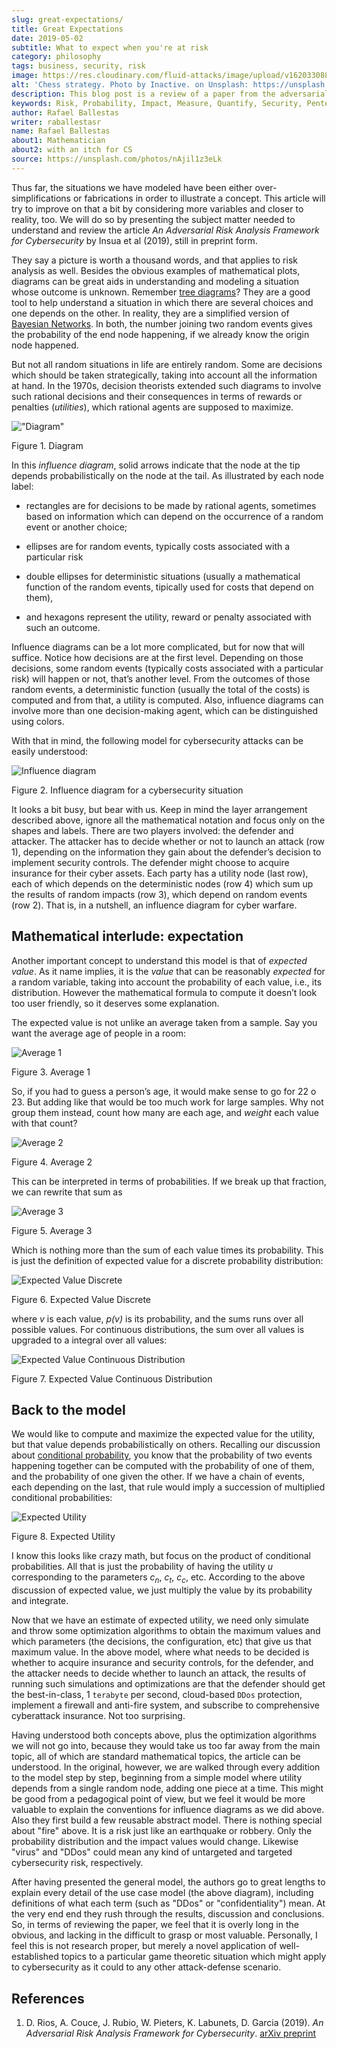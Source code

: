 ```yaml
---
slug: great-expectations/
title: Great Expectations
date: 2019-05-02
subtitle: What to expect when you're at risk
category: philosophy
tags: business, security, risk
image: https://res.cloudinary.com/fluid-attacks/image/upload/v1620330887/blog/great-expectations/cover_cdvu5f.webp
alt: 'Chess strategy. Photo by Inactive. on Unsplash: https://unsplash.com/photos/nAjil1z3eLk'
description: This blog post is a review of a paper from the adversarial risk analysis field applied to cybersecurity.
keywords: Risk, Probability, Impact, Measure, Quantify, Security, Pentesting, Ethical Hacking
author: Rafael Ballestas
writer: raballestasr
name: Rafael Ballestas
about1: Mathematician
about2: with an itch for CS
source: https://unsplash.com/photos/nAjil1z3eLk
---
```


Thus far, the situations we have modeled have been either
over-simplifications or fabrications in order to illustrate a concept.
This article will try to improve on that a bit by considering more
variables and closer to reality, too. We will do so by presenting the
subject matter needed to understand and review the article *An
Adversarial Risk Analysis Framework for Cybersecurity* by Insua et al
(2019), still in preprint form.

They say a picture is worth a thousand words, and that applies to risk
analysis as well. Besides the obvious examples of mathematical plots,
diagrams can be great aids in understanding and modeling a situation
whose outcome is unknown. Remember [tree
diagrams](../updating-belief/#mathematical-interlude)? They are a good
tool to help understand a situation in which there are several choices
and one depends on the other. In reality, they are a simplified version
of [Bayesian
Networks](https://www.probabilisticworld.com/bayesian-belief-networks-part-1/).
In both, the number joining two random events gives the probability of
the end node happening, if we already know the origin node happened.

But not all random situations in life are entirely random. Some are
decisions which should be taken strategically, taking into account all
the information at hand. In the 1970s, decision theorists extended such
diagrams to involve such rational decisions and their consequences in
terms of rewards or penalties (*utilities*), which rational agents are
supposed to maximize.

<div class="imgblock">

!["Diagram"](https://res.cloudinary.com/fluid-attacks/image/upload/v1620330886/blog/great-expectations/diagraminf_kuo720.webp)

<div class="title">

Figure 1. Diagram

</div>

</div>

In this *influence diagram*, solid arrows indicate that the node at the
tip depends probabilistically on the node at the tail. As illustrated by
each node label:

- rectangles are for decisions to be made by rational agents,
  sometimes based on information which can depend on the occurrence of
  a random event or another choice;

- ellipses are for random events, typically costs associated with a
  particular risk

- double ellipses for deterministic situations (usually a mathematical
  function of the random events, tipically used for costs that depend
  on them),

- and hexagons represent the utility, reward or penalty associated
  with such an outcome.

Influence diagrams can be a lot more complicated, but for now that will
suffice. Notice how decisions are at the first level. Depending on those
decisions, some random events (typically costs associated with a
particular risk) will happen or not, that’s another level. From the
outcomes of those random events, a deterministic function (usually the
total of the costs) is computed and from that, a utility is computed.
Also, influence diagrams can involve more than one decision-making
agent, which can be distinguished using colors.

With that in mind, the following model for cybersecurity attacks can be
easily understood:

<div class="imgblock">

![Influence diagram](https://res.cloudinary.com/fluid-attacks/image/upload/v1620330886/blog/great-expectations/baid_zlvkd1.webp)

<div class="title">

Figure 2. Influence diagram for a cybersecurity situation

</div>

</div>

It looks a bit busy, but bear with us. Keep in mind the layer
arrangement described above, ignore all the mathematical notation and
focus only on the shapes and labels. There are two players involved: the
defender and attacker. The attacker has to decide whether or not to
launch an attack (row 1), depending on the information they gain about
the defender’s decision to implement security controls. The defender
might choose to acquire insurance for their cyber assets. Each party has
a utility node (last row), each of which depends on the deterministic
nodes (row 4) which sum up the results of random impacts (row 3), which
depend on random events (row 2). That is, in a nutshell, an influence
diagram for cyber warfare.

## Mathematical interlude: expectation

Another important concept to understand this model is that of *expected
value*. As it name implies, it is the *value* that can be reasonably
*expected* for a random variable, taking into account the probability of
each value, i.e., its distribution. However the mathematical formula to
compute it doesn’t look too user friendly, so it deserves some
explanation.

The expected value is not unlike an average taken from a sample. Say you
want the average age of people in a room:

<div class="imgblock">

![Average 1](https://res.cloudinary.com/fluid-attacks/image/upload/v1620330885/blog/great-expectations/average1_kyybdx.webp)

<div class="title">

Figure 3. Average 1

</div>

</div>

So, if you had to guess a person’s age, it would make sense to go for 22
o 23. But adding like that would be too much work for large samples. Why
not group them instead, count how many are each age, and *weight* each
value with that count?

<div class="imgblock">

![Average
2](https://res.cloudinary.com/fluid-attacks/image/upload/v1620330887/blog/great-expectations/average2_cr8mmn.webp)

<div class="title">

Figure 4. Average 2

</div>

</div>

This can be interpreted in terms of probabilities. If we break up that
fraction, we can rewrite that sum as

<div class="imgblock">

![Average
3](https://res.cloudinary.com/fluid-attacks/image/upload/v1620330886/blog/great-expectations/average3_ioogtz.webp)

<div class="title">

Figure 5. Average 3

</div>

</div>

Which is nothing more than the sum of each value times its probability.
This is just the definition of expected value for a discrete probability
distribution:

<div class="imgblock">

![Expected Value Discrete](https://res.cloudinary.com/fluid-attacks/image/upload/v1620330886/blog/great-expectations/expected-value-discr_gemhte.webp)

<div class="title">

Figure 6. Expected Value Discrete

</div>

</div>

where *v* is each value, *p(v)* is its probability, and the sums runs
over all possible values. For continuous distributions, the sum over all
values is upgraded to a integral over all values:

<div class="imgblock">

![Expected Value Continuous Distribution](https://res.cloudinary.com/fluid-attacks/image/upload/v1620330886/blog/great-expectations/expected-value-cont_ospjbl.webp)

<div class="title">

Figure 7. Expected Value Continuous Distribution

</div>

</div>

## Back to the model

We would like to compute and maximize the expected value for the
utility, but that value depends probabilistically on others. Recalling
our discussion about [conditional probability](../updating-belief/), you
know that the probability of two events happening together can be
computed with the probability of one of them, and the probability of one
given the other. If we have a chain of events, each depending on the
last, that rule would imply a succession of multiplied conditional
probabilities:

<div class="imgblock">

![Expected Utility](https://res.cloudinary.com/fluid-attacks/image/upload/v1620330886/blog/great-expectations/expected-utility_kafvmu.webp)

<div class="title">

Figure 8. Expected Utility

</div>

</div>

I know this looks like crazy math, but focus on the product of
conditional probabilities. All that is just the probability of having
the utility *u* corresponding to the parameters *c<sub>n</sub>*,
*c<sub>t</sub>*, *c<sub>c</sub>*, etc. According to the above discussion
of expected value, we just multiply the value by its probability and
integrate.

Now that we have an estimate of expected utility, we need only simulate
and throw some optimization algorithms to obtain the maximum values and
which parameters (the decisions, the configuration, etc) that give us
that maximum value. In the above model, where what needs to be decided
is whether to acquire insurance and security controls, for the defender,
and the attacker needs to decide whether to launch an attack, the
results of running such simulations and optimizations are that the
defender should get the best-in-class, 1 `terabyte` per second,
cloud-based `DDos` protection, implement a firewall and anti-fire
system, and subscribe to comprehensive cyberattack insurance. Not too
surprising.

Having understood both concepts above, plus the optimization algorithms
we will not go into, because they would take us too far away from the
main topic, all of which are standard mathematical topics, the article
can be understood. In the original, however, we are walked through every
addition to the model step by step, beginning from a simple model where
utility depends from a single random node, adding one piece at a time.
This might be good from a pedagogical point of view, but we feel it
would be more valuable to explain the conventions for influence diagrams
as we did above. Also they first build a few reusable abstract model.
There is nothing special about "fire" above. It is a risk just like an
earthquake or robbery. Only the probability distribution and the impact
values would change. Likewise "virus" and "DDos" could mean any kind of
untargeted and targeted cybersecurity risk, respectively.

After having presented the general model, the authors go to great
lengths to explain every detail of the use case model (the above
diagram), including definitions of what each term (such as "DDos" or
"confidentiality") mean. At the very end end they rush through the
results, discussion and conclusions. So, in terms of reviewing the
paper, we feel that it is overly long in the obvious, and lacking in the
difficult to grasp or most valuable. Personally, I feel this is not
research proper, but merely a novel application of well-established
topics to a particular game theoretic situation which might apply to
cybersecurity as it could to any other attack-defense scenario.

## References

1. D. Rios, A. Couce, J. Rubio, W. Pieters, K. Labunets, D. Garcia
    (2019). *An Adversarial Risk Analysis Framework for Cybersecurity*.
    [arXiv preprint](https://arxiv.org/abs/1903.07727)
